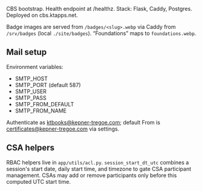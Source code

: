 CBS bootstrap. Health endpoint at /healthz. Stack: Flask, Caddy, Postgres. Deployed on cbs.ktapps.net.

Badge images are served from `/badges/<slug>.webp` via Caddy from `/srv/badges` (local `./site/badges`).
“Foundations” maps to `foundations.webp`.

## Mail setup

Environment variables:

- SMTP_HOST
- SMTP_PORT (default 587)
- SMTP_USER
- SMTP_PASS
- SMTP_FROM_DEFAULT
- SMTP_FROM_NAME

Authenticate as ktbooks@kepner-tregoe.com; default From is certificates@kepner-tregoe.com via settings.

## CSA helpers
RBAC helpers live in `app/utils/acl.py`. `session_start_dt_utc` combines a session's start date, daily start time, and timezone to gate CSA participant management. CSAs may add or remove participants only before this computed UTC start time.
